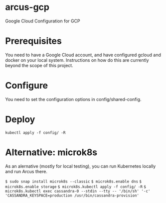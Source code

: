 # arcus-gcp
Google Cloud Configuration for GCP

# Prerequisites

You need to have a Google Cloud account, and have configured gcloud and docker on your local system. Instructions on how do this are currently beyond the scope of this project.

# Configure

You need to set the configuration options in config/shared-config.

# Deploy

`kubectl apply -f config/ -R`


# Alternative: microk8s

As an alernative (mostly for local testing), you can run Kubernetes locally and run Arcus there.

`$ sudo snap install microk8s --classic`
`$ microk8s.enable dns`
`$ microk8s.enable storage`
`$ microk8s.kubectl apply -f config/ -R`
`$ microk8s.kubectl exec cassandra-0 --stdin --tty -- '/bin/sh' '-c' 'CASSANDRA_KEYSPACE=production /usr/bin/cassandra-provision'`

